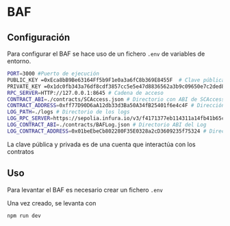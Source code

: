 # BAF

## Configuración
Para configurar el BAF se hace uso de un fichero `.env` de variables de entorno.

```bash
PORT=3000 #Puerto de ejecución
PUBLIC_KEY =0xEca8bB9Be63164Ff5b9F1e0a3a6fC8b369E8455F  # Clave pública
PRIVATE_KEY =0x1dc0fb343a76df8cdf3857cc5e5e47d8836562a3b9c09650e7c2ded8c00d9bf4 # Clave privada
RPC_SERVER=HTTP://127.0.0.1:8645 # Cadena de acceso
CONTRACT_ABI=./contracts/SCAccess.json # Directorio con ABI de SCAccess
CONTRACT_ADDRESS=0xff77D90D6aA12db33d3Ba50A34fB25401f6e4c4F # Dirección contrato acceso
LOG_PATH=./logs # Directorio de los logs
LOG_RPC_SERVER=https://sepolia.infura.io/v3/f4171377eb114311a14fb41b65c96fd7 # Cadena de logs
LOG_CONTRACT_ABI=./contracts/BAFLog.json # Directorio ABI del Log
LOG_CONTRACT_ADDRESS=0x01beEbeCb802280F35E0328a2cD3609235f75324 # Dirección contrato logs
```
La clave pública y privada es de una cuenta que interactúa con los contratos

## Uso
Para levantar el BAF es necesario crear un fichero `.env`

Una vez creado, se levanta con
```bash
npm run dev
```
